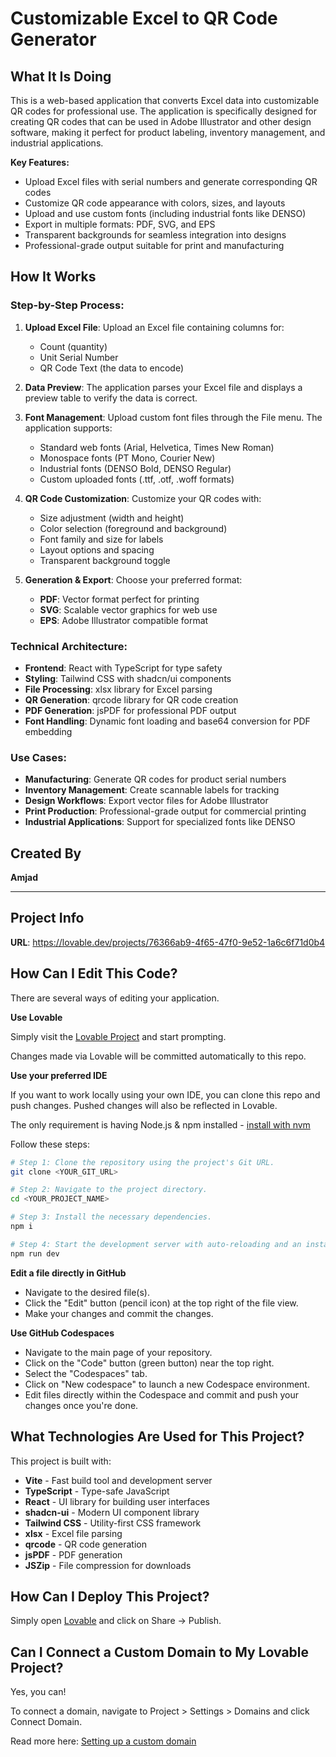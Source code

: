 
# Customizable Excel to QR Code Generator

## What It Is Doing

This is a web-based application that converts Excel data into customizable QR codes for professional use. The application is specifically designed for creating QR codes that can be used in Adobe Illustrator and other design software, making it perfect for product labeling, inventory management, and industrial applications.

**Key Features:**
- Upload Excel files with serial numbers and generate corresponding QR codes
- Customize QR code appearance with colors, sizes, and layouts
- Upload and use custom fonts (including industrial fonts like DENSO)
- Export in multiple formats: PDF, SVG, and EPS
- Transparent backgrounds for seamless integration into designs
- Professional-grade output suitable for print and manufacturing

## How It Works

### Step-by-Step Process:

1. **Upload Excel File**: Upload an Excel file containing columns for:
   - Count (quantity)
   - Unit Serial Number
   - QR Code Text (the data to encode)

2. **Data Preview**: The application parses your Excel file and displays a preview table to verify the data is correct.

3. **Font Management**: Upload custom font files through the File menu. The application supports:
   - Standard web fonts (Arial, Helvetica, Times New Roman)
   - Monospace fonts (PT Mono, Courier New)
   - Industrial fonts (DENSO Bold, DENSO Regular)
   - Custom uploaded fonts (.ttf, .otf, .woff formats)

4. **QR Code Customization**: Customize your QR codes with:
   - Size adjustment (width and height)
   - Color selection (foreground and background)
   - Font family and size for labels
   - Layout options and spacing
   - Transparent background toggle

5. **Generation & Export**: Choose your preferred format:
   - **PDF**: Vector format perfect for printing
   - **SVG**: Scalable vector graphics for web use
   - **EPS**: Adobe Illustrator compatible format

### Technical Architecture:

- **Frontend**: React with TypeScript for type safety
- **Styling**: Tailwind CSS with shadcn/ui components
- **File Processing**: xlsx library for Excel parsing
- **QR Generation**: qrcode library for QR code creation
- **PDF Generation**: jsPDF for professional PDF output
- **Font Handling**: Dynamic font loading and base64 conversion for PDF embedding

### Use Cases:

- **Manufacturing**: Generate QR codes for product serial numbers
- **Inventory Management**: Create scannable labels for tracking
- **Design Workflows**: Export vector files for Adobe Illustrator
- **Print Production**: Professional-grade output for commercial printing
- **Industrial Applications**: Support for specialized fonts like DENSO

## Created By

**Amjad**

---

## Project Info

**URL**: https://lovable.dev/projects/76366ab9-4f65-47f0-9e52-1a6c6f71d0b4

## How Can I Edit This Code?

There are several ways of editing your application.

**Use Lovable**

Simply visit the [Lovable Project](https://lovable.dev/projects/76366ab9-4f65-47f0-9e52-1a6c6f71d0b4) and start prompting.

Changes made via Lovable will be committed automatically to this repo.

**Use your preferred IDE**

If you want to work locally using your own IDE, you can clone this repo and push changes. Pushed changes will also be reflected in Lovable.

The only requirement is having Node.js & npm installed - [install with nvm](https://github.com/nvm-sh/nvm#installing-and-updating)

Follow these steps:

```sh
# Step 1: Clone the repository using the project's Git URL.
git clone <YOUR_GIT_URL>

# Step 2: Navigate to the project directory.
cd <YOUR_PROJECT_NAME>

# Step 3: Install the necessary dependencies.
npm i

# Step 4: Start the development server with auto-reloading and an instant preview.
npm run dev
```

**Edit a file directly in GitHub**

- Navigate to the desired file(s).
- Click the "Edit" button (pencil icon) at the top right of the file view.
- Make your changes and commit the changes.

**Use GitHub Codespaces**

- Navigate to the main page of your repository.
- Click on the "Code" button (green button) near the top right.
- Select the "Codespaces" tab.
- Click on "New codespace" to launch a new Codespace environment.
- Edit files directly within the Codespace and commit and push your changes once you're done.

## What Technologies Are Used for This Project?

This project is built with:

- **Vite** - Fast build tool and development server
- **TypeScript** - Type-safe JavaScript
- **React** - UI library for building user interfaces
- **shadcn-ui** - Modern UI component library
- **Tailwind CSS** - Utility-first CSS framework
- **xlsx** - Excel file parsing
- **qrcode** - QR code generation
- **jsPDF** - PDF generation
- **JSZip** - File compression for downloads

## How Can I Deploy This Project?

Simply open [Lovable](https://lovable.dev/projects/76366ab9-4f65-47f0-9e52-1a6c6f71d0b4) and click on Share → Publish.

## Can I Connect a Custom Domain to My Lovable Project?

Yes, you can!

To connect a domain, navigate to Project > Settings > Domains and click Connect Domain.

Read more here: [Setting up a custom domain](https://docs.lovable.dev/tips-tricks/custom-domain#step-by-step-guide)
